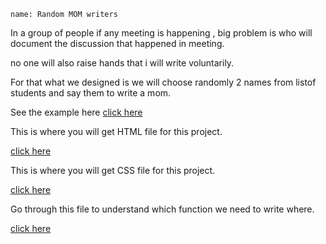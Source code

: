 ```ngMeta
name: Random MOM writers
```
In a group of people if any meeting is happening , big problem is who will document the discussion that happened in meeting.

no one will also raise hands that i will write voluntarily.

For that what we designed is we will choose randomly 2 names from listof students and say them to write a mom.

See the example here [click here](https://codepen.io/navgurukul/full/jyNppO/)

This is where you will get HTML file for this project.

[click here](https://github.com/vknayak/JS-projects/blob/main/Random%20MoM%20writers/index.html)

This is where you will get CSS file for this project.

[click here](https://github.com/vknayak/JS-projects/blob/main/Random%20MoM%20writers/style.css)

Go through this file to understand which function we need to write where.

[click here](https://github.com/vknayak/JS-projects/blob/main/Random%20MoM%20writers/script.js)

